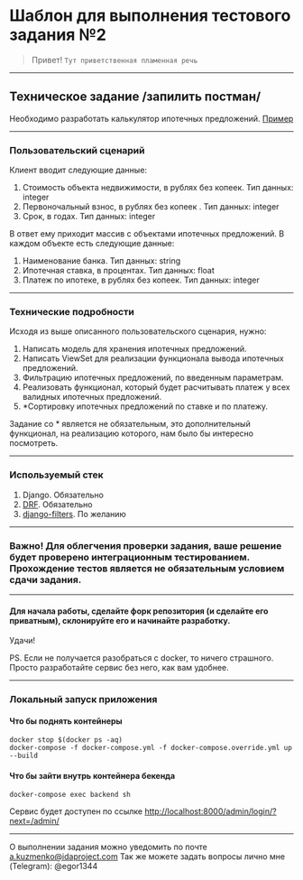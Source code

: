 # Шаблон для выполнения тестового задания №2

> Привет! `Тут приветственная пламенная речь`

---

## Техническое задание /запилить постман/

Необходимо разработать калькулятор ипотечных предложений. [Пример](https://www.sravni.ru/ipoteka/?mortgagePurpose=1&creditAmount=11849421&initialAmount=1500000&mortgageTerm=120)

----

### Пользовательский сценарий
Клиент вводит следующие данные:
1. Стоимость объекта недвижимости, в рублях без копеек. Тип данных: integer
2. Первоночальный взнос, в рублях без копеек . Тип данных: integer
3. Срок, в годах. Тип данных: integer

В ответ ему приходит массив с объектами ипотечных предложений. В каждом объекте есть следующие данные:
1. Наименование банка. Тип данных: string
2. Ипотечная ставка, в процентах. Тип данных: float
3. Платеж по ипотеке, в рублях без копеек.  Тип данных: integer
----
### Технические подробности
Исходя из выше описанного пользовательского сценария, нужно:
1. Написать модель для хранения ипотечных предложений.
2. Написать ViewSet для реализации функционала вывода ипотечных предложений.
3. Фильтрацию ипотечных предложений, по введенным параметрам.
4. Реализовать функционал, который будет расчитывать платеж у всех валидных ипотечных предложений.
5. *Сортировку ипотечных предложений по ставке и по платежу. 


Задание со * является не обязательным, это дополнительный функционал, на реализацию которого, нам было бы интересно посмотреть.

----

### Используемый стек
1) Django. Обязательно
2) [DRF](https://www.django-rest-framework.org/). Обязательно
3) [django-filters](https://django-filter.readthedocs.io/en/stable/guide/usage.html). По желанию

----

### Важно! Для облегчения проверки задания, ваше решение будет проверено интеграционным тестированием. Прохождение тестов является не обязательным условием сдачи задания.

----

#### Для начала работы, сделайте форк репозитория (и сделайте его приватным), склонируйте его и начинайте разработку.

Удачи!

PS. Если не получается разобраться с docker, то ничего страшного. Просто разработайте сервис без него, как вам удобнее.

----
### Локальный запуск приложения
#### Что бы поднять контейнеры
```shell
docker stop $(docker ps -aq)
docker-compose -f docker-compose.yml -f docker-compose.override.yml up --build
```
#### Что бы зайти внутрь контейнера бекенда
```shell
docker-compose exec backend sh
```
Сервис будет доступен по ссылке [http://localhost:8000/admin/login/?next=/admin/](http://localhost:8000/admin/login/?next=/admin/)

----
О выполнении задания можно уведомить по почте a.kuzmenko@idaproject.com
Так же можете задать вопросы лично мне (Telegram): @egor1344
